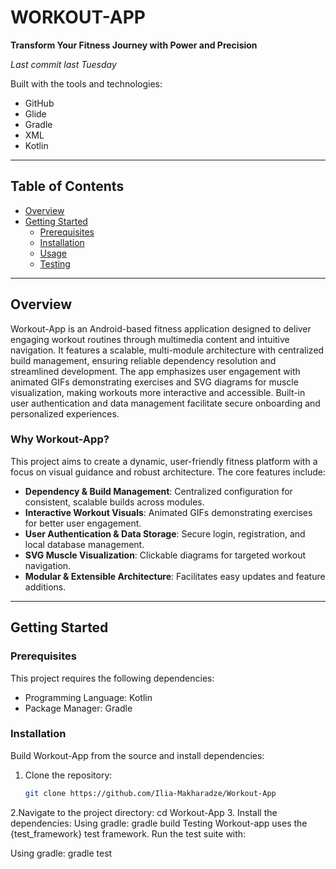 # WORKOUT-APP  
**Transform Your Fitness Journey with Power and Precision**  

*Last commit last Tuesday*  

Built with the tools and technologies:  
- GitHub  
- Glide  
- Gradle  
- XML  
- Kotlin  

---

## Table of Contents  
- [Overview](#overview)  
- [Getting Started](#getting-started)  
  - [Prerequisites](#prerequisites)  
  - [Installation](#installation)  
  - [Usage](#usage)  
  - [Testing](#testing)  

---

## Overview  

Workout-App is an Android-based fitness application designed to deliver engaging workout routines through multimedia content and intuitive navigation. It features a scalable, multi-module architecture with centralized build management, ensuring reliable dependency resolution and streamlined development. The app emphasizes user engagement with animated GIFs demonstrating exercises and SVG diagrams for muscle visualization, making workouts more interactive and accessible. Built-in user authentication and data management facilitate secure onboarding and personalized experiences.  

### Why Workout-App?  

This project aims to create a dynamic, user-friendly fitness platform with a focus on visual guidance and robust architecture. The core features include:  

- **Dependency & Build Management**: Centralized configuration for consistent, scalable builds across modules.  
- **Interactive Workout Visuals**: Animated GIFs demonstrating exercises for better user engagement.  
- **User Authentication & Data Storage**: Secure login, registration, and local database management.  
- **SVG Muscle Visualization**: Clickable diagrams for targeted workout navigation.  
- **Modular & Extensible Architecture**: Facilitates easy updates and feature additions.  

---

## Getting Started  

### Prerequisites  

This project requires the following dependencies:  
- Programming Language: Kotlin  
- Package Manager: Gradle  

### Installation  

Build Workout-App from the source and install dependencies:  

1. Clone the repository:  
   ```bash
   git clone https://github.com/Ilia-Makharadze/Workout-App
2.Navigate to the project directory:
  cd Workout-App
3. Install the dependencies:
Using gradle:
  gradle build
  Testing
Workout-app uses the {test_framework} test framework. Run the test suite with:

Using gradle: gradle test

